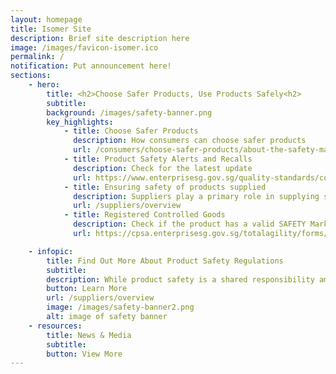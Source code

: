 ```yaml
---
layout: homepage
title: Isomer Site
description: Brief site description here
image: /images/favicon-isomer.ico
permalink: /
notification: Put announcement here!
sections:
    - hero:
        title: <h2>Choose Safer Products, Use Products Safely<h2>
        subtitle:
        background: /images/safety-banner.png
        key_highlights:
            - title: Choose Safer Products
              description: How consumers can choose safer products
              url: /consumers/choose-safer-products/about-the-safety-mark
            - title: Product Safety Alerts and Recalls
              description: Check for the latest update 
              url: https://www.enterprisesg.gov.sg/quality-standards/consumer-protection/for-consumers/product-safety-alerts-and-recalls
            - title: Ensuring safety of products supplied
              description: Suppliers play a primary role in supplying safe products
              url: /suppliers/overview
            - title: Registered Controlled Goods
              description: Check if the product has a valid SAFETY Mark
              url: https://cpsa.enterprisesg.gov.sg/totalagility/forms/custom/publicsite/login.html

    - infopic:
        title: Find Out More About Product Safety Regulations
        subtitle: 
        description: While product safety is a shared responsibility among the government, suppliers, consumers and other stakeholders, suppliers have the prime responsibility to ensure they sell safe products. They must comply with the relevant product safety regulations and ensure their products do not pose a safety risk to consumers.
        button: Learn More
        url: /suppliers/overview
        image: /images/safety-banner2.png
        alt: image of safety banner
    - resources:
        title: News & Media
        subtitle:
        button: View More
---
```

